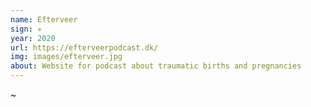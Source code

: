 ```yaml
---
name: Efterveer
sign: ✳
year: 2020
url: https://efterveerpodcast.dk/
img: images/efterveer.jpg
about: Website for podcast about traumatic births and pregnancies
---
```


~ 